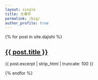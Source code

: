 ```yaml
---
layout: single
title: 大事件
permalink: /big/
author_profile: true
---
```


{% for post in site.dajishi %}
  <h2><a href="{{ post.url }}">{{ post.title }}</a></h2>
  <p>{{ post.excerpt | strip_html | truncate: 100 }}</p>
{% endfor %}